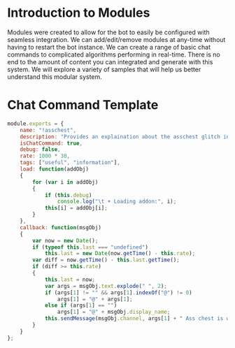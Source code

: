 # Introduction to Modules
Modules were created to allow for the bot to easily be configured with seamless integration. We can add/edit/remove modules at any-time without having to restart the bot instance. We can create a range of basic chat commands to complicated algorithms performing in real-time. There is no end to the amount of content you can integrated and generate with this system. We will explore a variety of samples that will help us better understand this modular system.
# Chat Command Template
```javascript
module.exports = {
	name: "!asschest",
	description: "Provides an explaination about the asschest glitch in OOT.",
	isChatCommand: true,
	debug: false,
	rate: 1000 * 30,
	tags: ["useful", "information"],
	load: function(addObj)
	{
		for (var i in addObj)
		{
			if (this.debug)
				console.log("\t + Loading addon:", i);
			this[i] = addObj[i];
		}
	},
	callback: function(msgObj)
	{
		var now = new Date();
		if (typeof this.last === "undefined")
			this.last = new Date(now.getTime() - this.rate);
		var diff = now.getTime() - this.last.getTime();
		if (diff >= this.rate)
		{
			this.last = now;
			var args = msgObj.text.explode(" ", 2);
			if (args[1] != "" && args[1].indexOf("@") != 0)
				args[1] = "@" + args[1];
			else if (args[1] == "")
				args[1] = "@" + msgObj.display_name;
			this.sendMessage(msgObj.channel, args[1] + " Ass chest is when you open the Gerudo's ass like a chest and receive the spooky mask. Video: https://www.youtube.com/watch?v=mjlyi-Ie3Us");
		}
	}
};
```